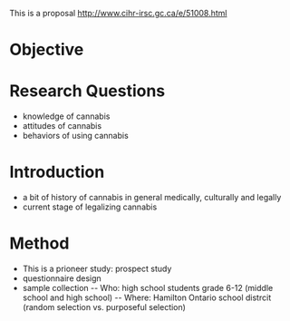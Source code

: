 This is a proposal http://www.cihr-irsc.gc.ca/e/51008.html

# Objective

# Research Questions

- knowledge of cannabis
- attitudes of cannabis
- behaviors of using cannabis

# Introduction

- a bit of history of cannabis in general medically, culturally and legally
- current stage of legalizing cannabis

# Method

- This is a prioneer study:  prospect study
- questionnaire design
- sample collection
-- Who: high school students grade 6-12 (middle school and high school)
-- Where:  Hamilton Ontario school distrcit (random selection vs. purposeful selection)

# 
